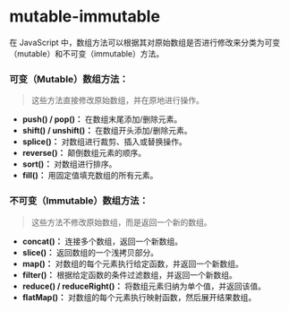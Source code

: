 # mutable-immutable

在 JavaScript 中，数组方法可以根据其对原始数组是否进行修改来分类为可变（mutable）和不可变（immutable）方法。

### 可变（Mutable）数组方法：

>这些方法直接修改原始数组，并在原地进行操作。

- **push() / pop()：** 在数组末尾添加/删除元素。
- **shift() / unshift()：** 在数组开头添加/删除元素。
- **splice()：** 对数组进行裁剪、插入或替换操作。
- **reverse()：** 颠倒数组元素的顺序。
- **sort()：** 对数组进行排序。
- **fill()：** 用固定值填充数组的所有元素。

### 不可变（Immutable）数组方法：

>这些方法不修改原始数组，而是返回一个新的数组。

- **concat()：** 连接多个数组，返回一个新数组。
- **slice()：** 返回数组的一个浅拷贝部分。
- **map()：** 对数组的每个元素执行给定函数，并返回一个新数组。
- **filter()：** 根据给定函数的条件过滤数组，并返回一个新数组。
- **reduce() / reduceRight()：** 将数组元素归纳为单个值，并返回该值。
- **flatMap()：** 对数组的每个元素执行映射函数，然后展开结果数组。
